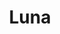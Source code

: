 ---
title: Luna
date: 
draft: false

# descripcion
description : Aro trepador de plata

# precio
price: $ 660

materials: Plata 925

color: Plateado

dimensions: 

code: 01-07-0001

type: "Aros"

categories: []

# Images
# first image will be shown in the product page
images:
  # - image: "images/path_to_image"
  # La ubicacion de las imagenes es imagenes/Aros/Trepadores/01-07-0001-luna
  - image: "./images/aros/trepadores/01-07-0001-luna_a.jpg"
  - image: "./images/aros/trepadores/01-07-0001-luna_b.jpg"
---